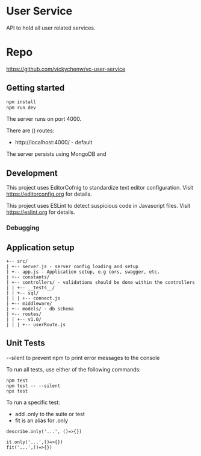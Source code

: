 # User Service

API to hold all user related services.

# Repo

https://github.com/vickychenw/vc-user-service

## Getting started

```bash
npm install
npm run dev
```

The server runs on port 4000.

There are () routes:

- http://localhost:4000/ - default

The server persists using MongoDB and

## Development

This project uses EditorCofnig to standardize text editor configuration. Visit https://editorconfig.org for details.

This project uses ESLint to detect suspicious code in Javascript files. Visit https://eslint.org for details.

### Debugging

## Application setup

```
+-- src/
| +-- server.js - server config loading and setup
| +-- app.js - Application setup, e.g cors, swagger, etc.
| +-- constants/
| +-- controllers/ - validations should be done within the controllers
| | +-- __tests__/
| | +-- sql/
| | | +-- connect.js
| +-- middleware/
| +-- models/ - db schema
| +-- routes/
| | +-- v1.0/
| | | +-- userRoute.js
```

## Unit Tests

--silent to prevent npm to print error messages to the console

To run all tests, use either of the following commands:

```
npm test
npm test -- --silent
npx test
```

To run a specific test:

- add .only to the suite or test
- fit is an alias for .only

```
describe.only('...', ()=>{})

it.only('...',()=>{})
fit('...',()=>{})
```
